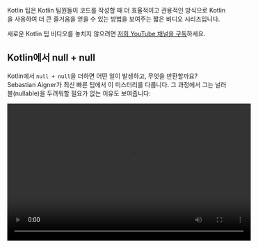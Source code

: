 [//]: # (title: Kotlin 팁)

Kotlin 팁은 Kotlin 팀원들이 코드를 작성할 때 더 효율적이고 관용적인 방식으로 Kotlin을 사용하여 더 큰 즐거움을 얻을 수 있는 방법을 보여주는 짧은 비디오 시리즈입니다.

새로운 Kotlin 팁 비디오를 놓치지 않으려면 [저희 YouTube 채널을 구독](https://www.youtube.com/channel/UCP7uiEZIqci43m22KDl0sNw)하세요.

## Kotlin에서 null + null

Kotlin에서 `null + null`을 더하면 어떤 일이 발생하고, 무엇을 반환할까요? Sebastian Aigner가 최신 빠른 팁에서 이 미스터리를 다룹니다. 그 과정에서 그는 널러블(nullable)을 두려워할 필요가 없는 이유도 보여줍니다:

<video width="560" height="315" src="https://www.youtube.com/v/wwplVknTza4" title="Kotlin 팁: Kotlin에서 null + null"/>

## 컬렉션 항목 중복 제거

중복을 포함하는 Kotlin 컬렉션이 있으신가요? 고유한 항목만 있는 컬렉션이 필요하신가요? 이 Kotlin 팁에서 Sebastian Aigner가 리스트에서 중복을 제거하거나, 세트(set)로 바꾸는 방법을 보여드립니다:

<video width="560" height="315" src="https://www.youtube.com/v/ECOf0PeSANw" title="Kotlin 팁: 컬렉션 항목 중복 제거"/>

## suspend와 inline의 미스터리

[`repeat()`](https://kotlinlang.org/api/latest/jvm/stdlib/kotlin/repeat.html), [`map()`](https://kotlinlang.org/api/latest/jvm/stdlib/kotlin.collections/map.html), [`filter()`](https://kotlinlang.org/api/latest/jvm/stdlib/kotlin.collections/filter.html)와 같은 함수는 어떻게 람다(lambda)에서 suspending 함수를 받을 수 있을까요? 이들 함수의 시그니처가 코루틴(coroutines)을 인식하지 못하는데도 말이죠? 이 Kotlin 팁 에피소드에서 Sebastian Aigner가 이 수수께끼를 풉니다. `inline` 변경자(modifier)와 관련이 있습니다:

<video width="560" height="315" src="https://www.youtube.com/v/R2395u7SdcI" title="Kotlin 팁: suspend와 inline의 미스터리"/>

## 완전 한정 이름으로 선언의 섀도잉 해제하기

섀도잉(shadowing)은 한 스코프(scope) 내에 두 개의 선언이 같은 이름을 갖는 것을 의미합니다. 그렇다면 어떻게 선택할까요? 이 Kotlin 팁 에피소드에서 Sebastian Aigner는 완전 한정 이름(fully qualified name)의 힘을 사용하여 필요한 함수를 정확하게 호출하는 간단한 Kotlin 트릭을 보여줍니다:

<video width="560" height="315" src="https://www.youtube.com/v/mJRzF9WtCpU" title="Kotlin 팁: 선언의 섀도잉 해제하기"/>

## Elvis 연산자로 반환 및 예외 발생시키기

[엘비스(Elvis)](null-safety.md#elvis-operator)가 다시 등장했습니다! Sebastian Aigner는 이 연산자가 유명 가수의 이름을 따서 명명된 이유와 Kotlin에서 `?:`를 사용하여 값을 반환하거나 예외를 발생(throw)시키는 방법을 설명합니다. 그 뒤에 숨겨진 마법은? [Nothing 타입](https://kotlinlang.org/api/latest/jvm/stdlib/kotlin/-nothing.html)입니다.

<video width="560" height="315" src="https://www.youtube.com/v/L8aFK7QrbA8" title="Kotlin 팁: Elvis 연산자로 반환 및 예외 발생시키기"/>

## 비구조화 선언

Kotlin의 [비구조화 선언](destructuring-declarations.md)을 사용하면 단일 객체에서 여러 변수를 한 번에 만들 수 있습니다. 이 비디오에서 Sebastian Aigner는 비구조화(destructure)할 수 있는 다양한 것들을 보여줍니다. 예를 들어 페어(pair), 리스트(list), 맵(map) 등이 있습니다. 사용자 정의 객체는 어떨까요? Kotlin의 컴포넌트(component) 함수가 이에 대한 해답을 제공합니다:

<video width="560" height="315" src="https://www.youtube.com/v/zu1PUAvk_Lw" title="Kotlin 팁: 비구조화 선언"/>

## Nullable 값과 함께 사용하는 연산자 함수

Kotlin에서는 클래스에 대해 더하기 및 빼기와 같은 연산자를 재정의하고 자신만의 로직을 제공할 수 있습니다. 하지만 왼쪽과 오른쪽 모두에 null 값을 허용하려면 어떻게 해야 할까요? 이 비디오에서 Sebastian Aigner가 이 질문에 답합니다:

<video width="560" height="315" src="https://www.youtube.com/v/x2bZJv8i0vw" title="Kotlin 팁: Nullable 값과 함께 사용하는 연산자 함수"/>

## 코드 시간 측정하기

Sebastian Aigner가 [`measureTimedValue()`](https://kotlinlang.org/api/latest/jvm/stdlib/kotlin.time/measure-timed-value.html) 함수에 대한 간략한 개요를 제공하는 것을 시청하고, 코드 시간을 측정하는 방법을 알아보세요:

<video width="560" height="315" src="https://www.youtube.com/v/j_LEcry7Pms" title="Kotlin 팁: 코드 시간 측정하기"/>

## 루프 개선하기

이 비디오에서 Sebastian Aigner는 코드를 더 읽기 쉽고, 이해하기 쉬우며, 간결하게 만들기 위해 [루프](control-flow.md#for-loops)를 개선하는 방법을 보여줄 것입니다:

<video width="560" height="315" src="https://www.youtube.com/v/i-kyPp1qFBA" title="Kotlin 팁: 루프 개선하기"/>

## 문자열

이 에피소드에서 Kate Petrova는 Kotlin에서 [문자열](strings.md) 작업을 돕는 세 가지 팁을 보여줍니다:

<video width="560" height="315" src="https://www.youtube.com/v/IL3RLKvWJF4" title="Kotlin 팁: 문자열"/>

## Elvis 연산자 더 활용하기

이 비디오에서 Sebastian Aigner는 [Elvis 연산자](null-safety.md#elvis-operator)에 더 많은 로직을 추가하는 방법, 예를 들어 연산자의 오른쪽 부분에 로깅(logging)을 추가하는 방법을 보여줄 것입니다:

<video width="560" height="315" src="https://www.youtube.com/v/L9wqYQ-fXaM" title="Kotlin 팁: Elvis 연산자"/>

## Kotlin 컬렉션

이 에피소드에서 Kate Petrova는 [Kotlin 컬렉션](collections-overview.md) 작업을 돕는 세 가지 팁을 보여줍니다:

<video width="560" height="315" src="https://www.youtube.com/v/ApXbm1T_eI4" title="Kotlin 팁: Kotlin 컬렉션"/>

## 다음은 무엇인가요?

* 저희 [YouTube 플레이리스트](https://youtube.com/playlist?list=PLlFc5cFwUnmyDrc-mwwAL9cYFkSHoHHz7)에서 Kotlin 팁의 전체 목록을 확인하세요.
* [인기 있는 사용 사례를 위한 관용적인 Kotlin 코드](idioms.md)를 작성하는 방법을 알아보세요.
